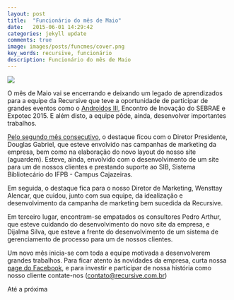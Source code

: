 ```yaml
---
layout: post
title:  "Funcionário do mês de Maio"
date:   2015-06-01 14:29:42
categories: jekyll update
comments: true
image: images/posts/funcmes/cover.png
key_words: recursive, funcionário
description: Funcionário do mês de Maio
---
```


<img src="{{ site.absolute_url }}/images/posts/funcmes/funcmesmaio.png">

O mês de Maio vai se encerrando e deixando um legado de aprendizados para a equipe da Recursive que teve a oportunidade de participar de grandes eventos como o [Androidos III][androidos], Encontro de Inovação do SEBRAE e Expotec 2015. E além disto, a equipe pôde, ainda, desenvolver importantes trabalhos.

[Pelo segundo mês consecutivo][funcmesabril], o destaque ficou com o Diretor Presidente, Douglas Gabriel, que esteve envolvido nas campanhas de marketing da empresa, bem como na elaboração do novo layout do nosso site (aguardem). Esteve, ainda, envolvido com o desenvolvimento de um site para um de nossos clientes e prestando suporte ao SIB, Sistema Bibliotecário do IFPB - Campus Cajazeiras.

Em seguida, o destaque fica para o nosso Diretor de Marketing, Wensttay Alencar, que cuidou, junto com sua equipe, da idealização e desenvolvimento da campanha de marketing bem sucedida da Recursive.

Em terceiro lugar, encontram-se empatados os consultores Pedro Arthur, que esteve cuidando do desenvolvimento do novo site da empresa, e Dijalma Silva, que esteve a frente do desenvolvimento de um sistema de gerenciamento de processo para um de nossos clientes.

Um novo mês inicia-se com toda a equipe motivada a desenvolverem grandes trabalhos. Para ficar atento às novidades da empresa, curta nossa [page do Facebook][page], e para investir e participar de nossa história como nosso cliente contate-nos (contato@recursive.com.br)

Até a próxima

[page]:https://www.facebook.com/recursivejunior
[androidos]:http://recursivejr.github.io/jekyll/update/2015/05/11/Equipe-Recursive-no-Androidos.html
[funcmesabril]:http://recursivejr.github.io/jekyll/update/2015/05/02/Funcionario-do-mes-de-abril.html
